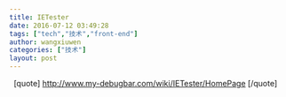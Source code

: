 ```yaml
---
title: IETester
date: 2016-07-12 03:49:28
tags: ["tech","技术","front-end"]
author: wangxiuwen
categories: ["技术"]
layout: post
---
```


 
[quote]
http://www.my-debugbar.com/wiki/IETester/HomePage
[/quote]

